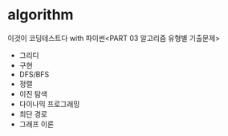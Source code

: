 # algorithm
이것이 코딩테스트다 with 파이썬<PART 03 알고리즘 유형별 기출문제>
- 그리디 
- 구현
- DFS/BFS
- 정렬
- 이진 탐색
- 다이나믹 프로그래밍
- 최단 경로
- 그래프 이론
